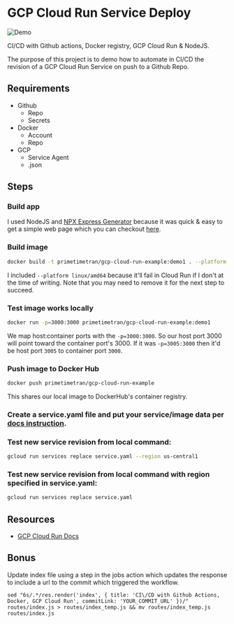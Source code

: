 # GCP Cloud Run Service Deploy
![Demo](./demo.gif)

CI/CD with Github actions, Docker registry, GCP Cloud Run & NodeJS.

The purpose of this project is to demo how to automate in CI/CD the revision of a GCP Cloud Run Service on push to a Github Repo.

## Requirements

- Github
  - Repo
  - Secrets
- Docker
  - Account
  - Repo
- GCP
  - Service Agent
  - .json

## Steps

### Build app

I used NodeJS and [NPX Express Generator](https://expressjs.com/en/starter/generator.html) because it was quick & easy to get a simple web page which you can checkout [here](https://gcp-cloud-run-example-64gv3lpybq-uc.a.run.app/).


### Build image
```sh
docker build -t primetimetran/gcp-cloud-run-example:demo1 . --platform linux/amd64
```
I included `--platform linux/amd64` because it'll fail in Cloud Run if I don't at the time of writing. Note that you may need to remove it for the next step to succeed.

### Test image works locally

```sh
docker run -p=3000:3000 primetimetran/gcp-cloud-run-example:demo1
```

We map host:container ports with the `-p=3000:3000`. So our host port 3000 will point toward the container port's 3000. If it was `-p=3005:3000` then it'd be host port `3005` to container port `3000`.

### Push image to Docker Hub

```sh
docker push primetimetran/gcp-cloud-run-example
```
This shares our local image to DockerHub's container registry.

### Create a service.yaml file and put your service/image data per [docs instruction](https://cloud.google.com/run/docs/deploying#images).

### Test new service revision from local command:

```sh
gcloud run services replace service.yaml --region us-central1
```

### Test new service revision from local command with region specified in service.yaml:

```sh
gcloud run services replace service.yaml
```

## Resources

- [GCP Cloud Run Docs](https://cloud.google.com/run/docs/deploying#service)





## Bonus
Update index file using a step in the jobs action which updates the response to include a url to the commit which triggered the workflow.

```
sed "6s/.*/res.render('index', { title: 'CI\/CD with Github Actions, Docker, GCP Cloud Run', commitLink: 'YOUR_COMMIT_URL' })/" routes/index.js > routes/index_temp.js && mv routes/index_temp.js routes/index.js
```